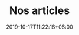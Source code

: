 ---
title: "Nos articles"
date: 2019-10-17T11:22:16+06:00
draft: false
description : "this is a meta description"
---